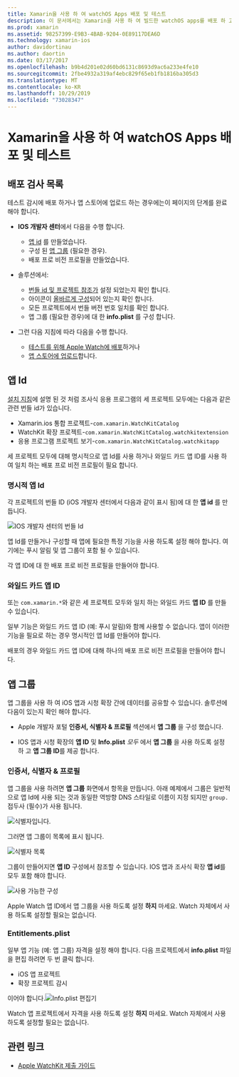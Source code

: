 ```yaml
---
title: Xamarin을 사용 하 여 watchOS Apps 배포 및 테스트
description: 이 문서에서는 Xamarin을 사용 하 여 빌드한 watchOS apps를 배포 하 고 테스트 하는 방법을 설명 합니다. 배포 검사 목록을 제공 하 고, 명시적 및 와일드 카드 앱 Id에 대해 설명 하 고, 앱 그룹을 살펴봅니다.
ms.prod: xamarin
ms.assetid: 98257399-E9B3-4BAB-9204-0E89117DEA6D
ms.technology: xamarin-ios
author: davidortinau
ms.author: daortin
ms.date: 03/17/2017
ms.openlocfilehash: b9b4d201e02d60bd6131c8693d9ac6a233e4fe10
ms.sourcegitcommit: 2fbe4932a319af4ebc829f65eb1fb1816ba305d3
ms.translationtype: MT
ms.contentlocale: ko-KR
ms.lasthandoff: 10/29/2019
ms.locfileid: "73028347"
---
```

# <a name="deploying-and-testing-watchos-apps-with-xamarin"></a>Xamarin을 사용 하 여 watchOS Apps 배포 및 테스트

## <a name="deployment-checklist"></a>배포 검사 목록

테스트 감시에 배포 하거나 앱 스토어에 업로드 하는 경우에는이 페이지의 단계를 완료 해야 합니다.

- **IOS 개발자 센터**에서 다음을 수행 합니다.
  - [앱 id](#App_IDs) 를 만들었습니다.
  - 구성 된 [앱 그룹](#App_Groups) (필요한 경우).
  - 배포 프로 비전 프로필을 만들었습니다.

- 솔루션에서:

  - [번들 id 및 프로젝트 참조가](~/ios/watchos/get-started/installation.md) 설정 되었는지 확인 합니다.
  - 아이콘이 [올바르게 구성](~/ios/watchos/app-fundamentals/icons.md)되어 있는지 확인 합니다.
  - 모든 프로젝트에서 번들 버전 번호 일치를 확인 합니다.
  - 앱 그룹 (필요한 경우)에 대 한 **info.plist** 를 구성 합니다.

- 그런 다음 지침에 따라 다음을 수행 합니다.
  - [테스트를 위해 Apple Watch에 배포](~/ios/watchos/deploy-test/device.md)하거나
  - [앱 스토어에 업로드](~/ios/watchos/deploy-test/appstore.md)합니다.

<a name="App_IDs"/>

## <a name="app-ids"></a>앱 Id

[설치 지침](~/ios/watchos/get-started/installation.md)에 설명 된 것 처럼 조사식 응용 프로그램의 세 프로젝트 모두에는 다음과 같은 관련 번들 id가 있습니다.

- Xamarin.ios 통합 프로젝트-`com.xamarin.WatchKitCatalog`
- WatchKit 확장 프로젝트-`com.xamarin.WatchKitCatalog.watchkitextension`
- 응용 프로그램 프로젝트 보기-`com.xamarin.WatchKitCatalog.watchkitapp`

세 프로젝트 모두에 대해 명시적으로 앱 Id를 사용 하거나 와일드 카드 앱 ID를 사용 하 여 일치 하는 배포 프로 비전 프로필이 필요 합니다.

### <a name="explicit-app-ids"></a>명시적 앱 Id

각 프로젝트의 번들 ID (iOS 개발자 센터에서 다음과 같이 표시 됨)에 대 한 **앱 id** 를 만듭니다.

![IOS 개발자 센터의 번들 Id](images/appids-specific-sml.png)

앱 Id를 만들거나 구성할 때 앱에 필요한 특정 기능을 사용 하도록 설정 해야 합니다. 여기에는 푸시 알림 및 앱 그룹이 포함 될 수 있습니다.

각 앱 ID에 대 한 배포 프로 비전 프로필을 만들어야 합니다.

### <a name="wildcard-app-id"></a>와일드 카드 앱 ID

또는 `com.xamarin.*`와 같은 세 프로젝트 모두와 일치 하는 와일드 카드 **앱 ID** 를 만들 수 있습니다.

일부 기능은 와일드 카드 앱 ID (예: 푸시 알림)와 함께 사용할 수 없습니다. 앱이 이러한 기능을 필요로 하는 경우 명시적인 앱 Id를 만들어야 합니다.

배포의 경우 와일드 카드 앱 ID에 대해 하나의 배포 프로 비전 프로필을 만들어야 합니다.

<a name="App_Groups" />

## <a name="app-groups"></a>앱 그룹

앱 그룹을 사용 하 여 iOS 앱과 시청 확장 간에 데이터를 공유할 수 있습니다. 솔루션에 다음이 있는지 확인 해야 합니다.

- Apple 개발자 포털 **인증서, 식별자 & 프로필** 섹션에서 **앱 그룹** 을 구성 했습니다.

- IOS 앱과 시청 확장의 **앱 ID** 및 **Info.plist** *모두* 에서 **앱 그룹** 을 사용 하도록 설정 하 고 **앱 그룹 ID**를 제공 합니다.

### <a name="certificates-identifiers--profiles"></a>인증서, 식별자 & 프로필

앱 그룹을 사용 하려면 **앱 그룹** 화면에서 항목을 만듭니다. 아래 예제에서 그룹은 일반적으로 앱 Id에 사용 되는 것과 동일한 역방향 DNS 스타일로 이름이 지정 되지만 `group.` 접두사 (필수)가 사용 됩니다.

![식별자입니다.](images/appgroups-new-sml.png)

그러면 앱 그룹이 목록에 표시 됩니다.

![식별자 목록](images/appgroups-setup-sml.png)

그룹이 만들어지면 **앱 ID** 구성에서 참조할 수 있습니다. IOS 앱과 조사식 확장 **앱 id**를 모두 포함 해야 합니다.

![사용 가능한 구성](images/appgroups-sml.png)

Apple Watch 앱 ID에서 앱 그룹을 사용 하도록 설정 **하지** 마세요. Watch 자체에서 사용 하도록 설정할 필요는 없습니다.

### <a name="entitlementsplist"></a>Entitlements.plist

일부 앱 기능 (예: 앱 그룹) 자격을 설정 해야 합니다.
다음 프로젝트에서 **info.plist** 파일을 편집 하려면 두 번 클릭 합니다.

- iOS 앱 프로젝트
- 확장 프로젝트 감시

이어야 합니다.![Info.plist 편집기](images/entitlements-plist-sml.png)

Watch 앱 프로젝트에서 자격을 사용 하도록 설정 **하지** 마세요. Watch 자체에서 사용 하도록 설정할 필요는 없습니다.

## <a name="related-links"></a>관련 링크

- [Apple WatchKit 제출 가이드](https://developer.apple.com/app-store/watch/)
